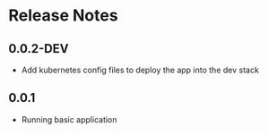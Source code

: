 # Release Notes



## 0.0.2-DEV

- Add kubernetes config files to deploy the app into the dev stack



## 0.0.1

- Running basic application
